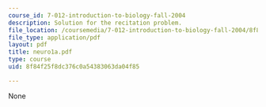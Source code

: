 ```yaml
---
course_id: 7-012-introduction-to-biology-fall-2004
description: Solution for the recitation problem.
file_location: /coursemedia/7-012-introduction-to-biology-fall-2004/8f84f25f8dc376c0a54383063da04f85_neuro1a.pdf
file_type: application/pdf
layout: pdf
title: neuro1a.pdf
type: course
uid: 8f84f25f8dc376c0a54383063da04f85

---
```

None